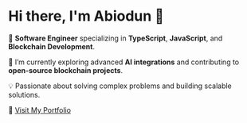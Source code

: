 # Hi there, I'm Abiodun 👋

🚀 **Software Engineer** specializing in **TypeScript**, **JavaScript**, and **Blockchain Development**.

🌱 I’m currently exploring advanced **AI integrations** and contributing to **open-source blockchain projects**.

💡 Passionate about solving complex problems and building scalable solutions.

🔗 [Visit My Portfolio](https://biodun-portfolio.netlify.app/)
